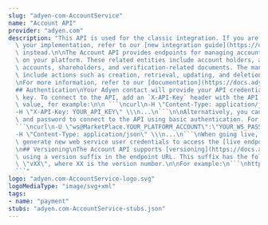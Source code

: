 ```yaml
---
slug: "adyen-com-AccountService"
name: "Account API"
provider: "adyen.com"
description: "This API is used for the classic integration. If you are just starting\
  \ your implementation, refer to our [new integration guide](https://docs.adyen.com/marketplaces-and-platforms)\
  \ instead.\n\nThe Account API provides endpoints for managing account-related entities\
  \ on your platform. These related entities include account holders, accounts, bank\
  \ accounts, shareholders, and verification-related documents. The management operations\
  \ include actions such as creation, retrieval, updating, and deletion of them.\n\
  \nFor more information, refer to our [documentation](https://docs.adyen.com/marketplaces-and-platforms/classic).\n\
  ## Authentication\nYour Adyen contact will provide your API credential and an API\
  \ key. To connect to the API, add an `X-API-Key` header with the API key as the\
  \ value, for example:\n\n ```\ncurl\n-H \"Content-Type: application/json\" \\\n\
  -H \"X-API-Key: YOUR_API_KEY\" \\\n...\n```\n\nAlternatively, you can use the username\
  \ and password to connect to the API using basic authentication. For example:\n\n\
  ```\ncurl\n-U \"ws@MarketPlace.YOUR_PLATFORM_ACCOUNT\":\"YOUR_WS_PASSWORD\" \\\n\
  -H \"Content-Type: application/json\" \\\n...\n```\nWhen going live, you need to\
  \ generate new web service user credentials to access the [live endpoints](https://docs.adyen.com/development-resources/live-endpoints).\n\
  \n## Versioning\nThe Account API supports [versioning](https://docs.adyen.com/development-resources/versioning)\
  \ using a version suffix in the endpoint URL. This suffix has the following format:\
  \ \"vXX\", where XX is the version number.\n\nFor example:\n```\nhttps://cal-test.adyen.com/cal/services/Account/v6/createAccountHolder\n\
  ```"
logo: "adyen.com-AccountService-logo.svg"
logoMediaType: "image/svg+xml"
tags:
- name: "payment"
stubs: "adyen.com-AccountService-stubs.json"
---
```

